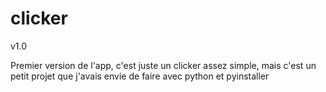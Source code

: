 # clicker

v1.0

Premier version de l'app, c'est juste un clicker assez simple, mais c'est un petit projet que j'avais envie de faire avec python et pyinstaller
